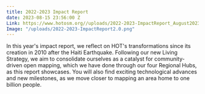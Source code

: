 ```yaml
---
title: 2022-2023 Impact Report
date: 2023-08-15 23:56:00 Z
Link: https://www.hotosm.org//uploads/2022-2023-ImpactReport_August2023.pdf
Image: "/uploads/2022-2023-ImpactReport2.0.png"
---
```


In this year's impact report, we reflect on HOT's transformations since its creation in 2010 after the Haiti Earthquake. Following our new Living Strategy, we aim to consolidate ourselves as a catalyst for community-driven open mapping, which we have done through our four Regional Hubs, as this report showcases. You will also find exciting technological advances and new milestones, as we move closer to mapping an area home to one billion people.